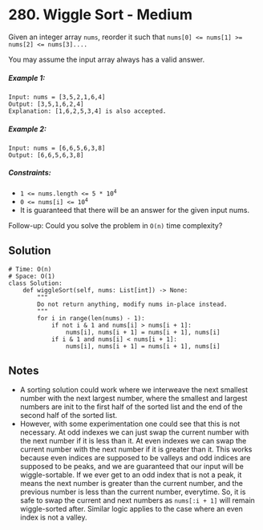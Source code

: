 # 280. Wiggle Sort - Medium

Given an integer array `nums`, reorder it such that `nums[0] <= nums[1] >= nums[2] <= nums[3]....`

You may assume the input array always has a valid answer.

##### Example 1:

```
Input: nums = [3,5,2,1,6,4]
Output: [3,5,1,6,2,4]
Explanation: [1,6,2,5,3,4] is also accepted.
```

##### Example 2:

```
Input: nums = [6,6,5,6,3,8]
Output: [6,6,5,6,3,8]
```

##### Constraints:

- <code>1 <= nums.length <= 5 * 10<sup>4</sup></code>
- <code>0 <= nums[i] <= 10<sup>4</sup></code>
- It is guaranteed that there will be an answer for the given input nums.

Follow-up: Could you solve the problem in `O(n)` time complexity?

## Solution

```
# Time: O(n)
# Space: O(1)
class Solution:
    def wiggleSort(self, nums: List[int]) -> None:
        """
        Do not return anything, modify nums in-place instead.
        """
        for i in range(len(nums) - 1):
            if not i & 1 and nums[i] > nums[i + 1]:
                nums[i], nums[i + 1] = nums[i + 1], nums[i]
            if i & 1 and nums[i] < nums[i + 1]:
                nums[i], nums[i + 1] = nums[i + 1], nums[i]
```

## Notes
- A sorting solution could work where we interweave the next smallest number with the next largest number, where the smallest and largest numbers are init to the first half of the sorted list and the end of the second half of the sorted list. 
- However, with some experimentation one could see that this is not necessary. At odd indexes we can just swap the current number with the next number if it is less than it. At even indexes we can swap the current number with the next number if it is greater than it. This works because even indices are supposed to be valleys and odd indices are supposed to be peaks, and we are guaranteed that our input will be wiggle-sortable. If we ever get to an odd index that is not a peak, it means the next number is greater than the current number, and the previous number is less than the current number, everytime. So, it is safe to swap the current and next numbers as `nums[:i + 1]` will remain wiggle-sorted after. Similar logic applies to the case where an even index is not a valley.